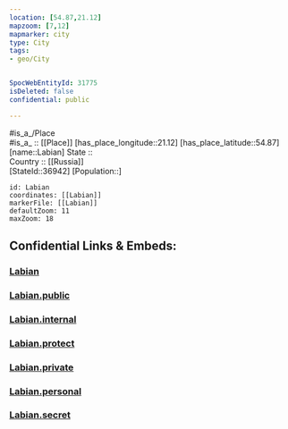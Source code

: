 ```yaml
---
location: [54.87,21.12] 
mapzoom: [7,12] 
mapmarker: city 
type: City
tags:
- geo/City


SpocWebEntityId: 31775
isDeleted: false
confidential: public

---
```

#is_a_/Place  
#is_a_ :: [[Place]] 
[has_place_longitude::21.12] 
[has_place_latitude::54.87] 
[name::Labian] 
State ::  
Country :: [[Russia]]  
[StateId::36942] 
[Population::] 



```leaflet
id: Labian
coordinates: [[Labian]] 
markerFile: [[Labian]] 
defaultZoom: 11 
maxZoom: 18
```


## Confidential Links & Embeds: 

### [Labian](/_Standards/Earth/Continent/Europe/Europe~East/Russia/Russia~NorthWest/Kaliningrad~Oblast/City/Labian.md) 

### [Labian.public](/_public/Earth/Continent/Europe/Europe~East/Russia/Russia~NorthWest/Kaliningrad~Oblast/City/Labian.public.md) 

### [Labian.internal](/_internal/Earth/Continent/Europe/Europe~East/Russia/Russia~NorthWest/Kaliningrad~Oblast/City/Labian.internal.md) 

### [Labian.protect](/_protect/Earth/Continent/Europe/Europe~East/Russia/Russia~NorthWest/Kaliningrad~Oblast/City/Labian.protect.md) 

### [Labian.private](/_private/Earth/Continent/Europe/Europe~East/Russia/Russia~NorthWest/Kaliningrad~Oblast/City/Labian.private.md) 

### [Labian.personal](/_personal/Earth/Continent/Europe/Europe~East/Russia/Russia~NorthWest/Kaliningrad~Oblast/City/Labian.personal.md) 

### [Labian.secret](/_secret/Earth/Continent/Europe/Europe~East/Russia/Russia~NorthWest/Kaliningrad~Oblast/City/Labian.secret.md)

